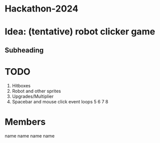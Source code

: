 # Hackathon-2024

# Idea: (tentative) robot clicker game
## Subheading


# TODO
1. Hitboxes
2. Robot and other sprites
3. Upgrades/Multiplier
4. Spacebar and mouse click event loops
5
6
7
8

# Members
name
name
name
name
